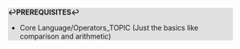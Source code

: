<div style="margin:2em; background-color: #e0e0e0;">

<strong>↩PREREQUISITES↩</strong>

 * Core Language/Operators_TOPIC (Just the basics like comparison and arithmetic)

</div>

